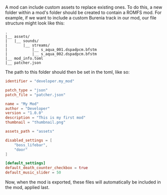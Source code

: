 A mod can include custom assets to replace existing ones. To do this, a new folder within a mod's folder should be created to contain a ROMFS mod. For example, if we want to include a custom Burenia track in our mod, our file structure might look like this:

```
.
|__ assets/
|   |__ sounds/
|       |__ streams/
|           |__ s_aqua_001.dspadpcm.bfstm
|           |__ s_aqua_002.dspadpcm.bfstm
|__ mod_info.toml
|__ patcher.json
```

The path to this folder should then be set in the toml, like so:
```toml
identifier = "developer.my_mod"

patch_type = "json"
patch_file = "patcher.json"

name = "My Mod"
author = "Developer"
version = "1.0.0"
description = "This is my first mod"
thumbnail = "thumbnail.png"

assets_path = "assets"

disabled_settings = [
    "boss_lifebar",
    "door"
]

[default_settings]
default_death_counter_checkbox = true
default_music_slider = 50
```

Now, when the mod is exported, these files will automatically be included in the mod, applied last.

